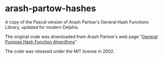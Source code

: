 # arash-partow-hashes

A copy of the Pascal version of Arash Partow's General Hash Functions Library, updated for modern Delphis.

The original code was downloaded from Arash Partow's web page "[General Purpose Hash Function Algorithms](https://www.partow.net/programming/hashfunctions/)".

The code was released under the MIT license in 2002.
